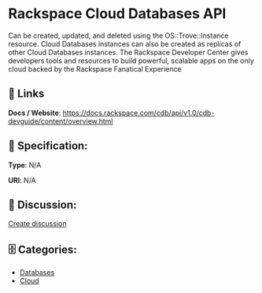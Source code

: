 # Rackspace Cloud Databases API


Can be created, updated, and deleted using the OS::Trove::Instance resource.  Cloud Databases instances can also be created as replicas of other Cloud Databases instances.  The Rackspace Developer Center gives developers tools and resources to build powerful, scalable apps on the only cloud backed by the Rackspace Fanatical Experience

##  🔗 Links
**Docs / Website**: https://docs.rackspace.com/cdb/api/v1.0/cdb-devguide/content/overview.html

## 🧬 Specification:
**Type**: N/A

**URI**: N/A

## 💬 Discussion:
[Create discussion](https://github.com/apis-list/apis-list/discussions/new)

## 🗄️ Categories:
- [Databases](https://github.com/apis-list/apis-list#databases)
- [Cloud](https://github.com/apis-list/apis-list#cloud)



